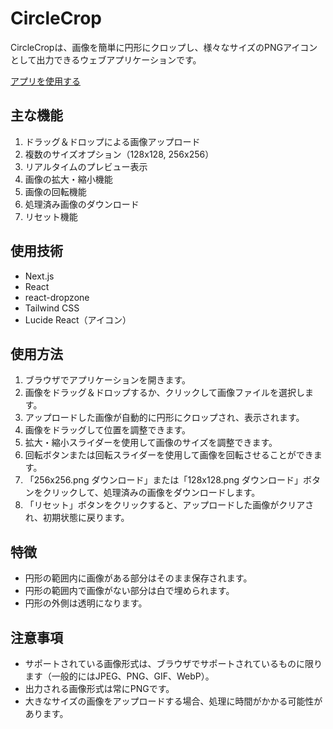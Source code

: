 # CircleCrop

CircleCropは、画像を簡単に円形にクロップし、様々なサイズのPNGアイコンとして出力できるウェブアプリケーションです。

[アプリを使用する](https://www.semilemon.online/circle-crop)

## 主な機能

1. ドラッグ＆ドロップによる画像アップロード
2. 複数のサイズオプション（128x128, 256x256）
3. リアルタイムのプレビュー表示
4. 画像の拡大・縮小機能
5. 画像の回転機能
6. 処理済み画像のダウンロード
7. リセット機能

## 使用技術

- Next.js
- React
- react-dropzone
- Tailwind CSS
- Lucide React（アイコン）

## 使用方法

1. ブラウザでアプリケーションを開きます。
2. 画像をドラッグ＆ドロップするか、クリックして画像ファイルを選択します。
3. アップロードした画像が自動的に円形にクロップされ、表示されます。
4. 画像をドラッグして位置を調整できます。
5. 拡大・縮小スライダーを使用して画像のサイズを調整できます。
6. 回転ボタンまたは回転スライダーを使用して画像を回転させることができます。
7. 「256x256.png ダウンロード」または「128x128.png ダウンロード」ボタンをクリックして、処理済みの画像をダウンロードします。
8. 「リセット」ボタンをクリックすると、アップロードした画像がクリアされ、初期状態に戻ります。

## 特徴

- 円形の範囲内に画像がある部分はそのまま保存されます。
- 円形の範囲内で画像がない部分は白で埋められます。
- 円形の外側は透明になります。

## 注意事項

- サポートされている画像形式は、ブラウザでサポートされているものに限ります（一般的にはJPEG、PNG、GIF、WebP）。
- 出力される画像形式は常にPNGです。
- 大きなサイズの画像をアップロードする場合、処理に時間がかかる可能性があります。

